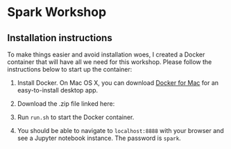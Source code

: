 # Spark Workshop 
## Installation instructions
To make things easier and avoid installation woes, I created a Docker container that will have all we need for this workshop. Please follow the instructions below to start up the container:

1. Install Docker. On Mac OS X, you can download [Docker for Mac](https://store.docker.com/editions/community/docker-ce-desktop-mac) for an easy-to-install desktop app. 

2. Download the .zip file linked here: 

3. Run `run.sh` to start the Docker container.

4. You should be able to navigate to `localhost:8888` with your browser and see a Jupyter notebook instance. The password is `spark`.